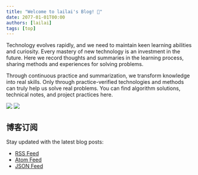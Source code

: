 ```yaml
---
title: "Welcome to lailai's Blog! 👋"
date: 2077-01-01T00:00
authors: [lailai]
tags: [top]
---
```


Technology evolves rapidly, and we need to maintain keen learning abilities and curiosity. Every mastery of new technology is an investment in the future. Here we record thoughts and summaries in the learning process, sharing methods and experiences for solving problems.

Through continuous practice and summarization, we transform knowledge into real skills. Only through practice-verified technologies and methods can truly help us solve real problems. You can find algorithm solutions, technical notes, and project practices here.

![](/img/header/blog-light.svg#gh-light-mode-only)
![](/img/header/blog-dark.svg#gh-dark-mode-only)

## 博客订阅

Stay updated with the latest blog posts:

- [RSS Feed](https://lailai.one/blog/rss.xml)
- [Atom Feed](https://lailai.one/blog/atom.xml)
- [JSON Feed](https://lailai.one/blog/feed.json)

<!-- truncate -->
